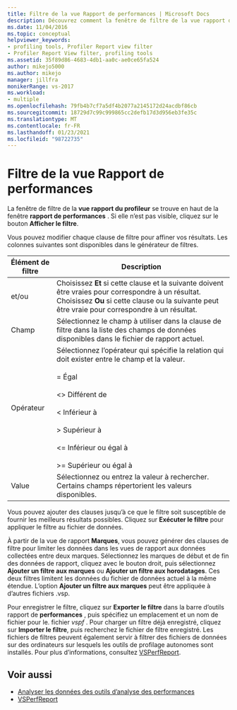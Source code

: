 ```yaml
---
title: Filtre de la vue Rapport de performances | Microsoft Docs
description: Découvrez comment la fenêtre de filtre de la vue rapport du profileur se trouve en haut de la fenêtre rapport de performances.
ms.date: 11/04/2016
ms.topic: conceptual
helpviewer_keywords:
- profiling tools, Profiler Report view filter
- Profiler Report View filter, profiling tools
ms.assetid: 35f89d86-4683-4db1-aa0c-ae0ce65fa524
author: mikejo5000
ms.author: mikejo
manager: jillfra
monikerRange: vs-2017
ms.workload:
- multiple
ms.openlocfilehash: 79fb4b7cf7a5df4b2077a2145172d24acdbf86cb
ms.sourcegitcommit: 18729d7c99c999865cc2defb17d3d956eb3fe35c
ms.translationtype: MT
ms.contentlocale: fr-FR
ms.lasthandoff: 01/23/2021
ms.locfileid: "98722735"
---
```

# <a name="performance-report-view-filter"></a>Filtre de la vue Rapport de performances
La fenêtre de filtre de la **vue rapport du profileur** se trouve en haut de la fenêtre **rapport de performances** . Si elle n’est pas visible, cliquez sur le bouton **Afficher le filtre**.

 Vous pouvez modifier chaque clause de filtre pour affiner vos résultats. Les colonnes suivantes sont disponibles dans le générateur de filtres.

|Élément de filtre|Description|
|-----------------|-----------------|
|et/ou|Choisissez **Et** si cette clause et la suivante doivent être vraies pour correspondre à un résultat. Choisissez **Ou** si cette clause ou la suivante peut être vraie pour correspondre à un résultat.|
|Champ|Sélectionnez le champ à utiliser dans la clause de filtre dans la liste des champs de données disponibles dans le fichier de rapport actuel.|
|Opérateur|Sélectionnez l’opérateur qui spécifie la relation qui doit exister entre le champ et la valeur.<br /><br /> =    Égal<br /><br /> <>  Différent de<br /><br /> <    Inférieur à<br /><br /> >    Supérieur à<br /><br /> <=  Inférieur ou égal à<br /><br /> >=  Supérieur ou égal à|
|Value|Sélectionnez ou entrez la valeur à rechercher. Certains champs répertorient les valeurs disponibles.|

 Vous pouvez ajouter des clauses jusqu’à ce que le filtre soit susceptible de fournir les meilleurs résultats possibles. Cliquez sur **Exécuter le filtre** pour appliquer le filtre au fichier de données.

 À partir de la vue de rapport **Marques**, vous pouvez générer des clauses de filtre pour limiter les données dans les vues de rapport aux données collectées entre deux marques. Sélectionnez les marques de début et de fin des données de rapport, cliquez avec le bouton droit, puis sélectionnez **Ajouter un filtre aux marques** ou **Ajouter un filtre aux horodatages**. Ces deux filtres limitent les données du fichier de données actuel à la même étendue. L’option **Ajouter un filtre aux marques** peut être appliquée à d’autres fichiers .vsp.

 Pour enregistrer le filtre, cliquez sur **Exporter le filtre** dans la barre d’outils rapport de **performances** , puis spécifiez un emplacement et un nom de fichier pour le. fichier *vspf* . Pour charger un filtre déjà enregistré, cliquez sur **Importer le filtre**, puis recherchez le fichier de filtre enregistré. Les fichiers de filtres peuvent également servir à filtrer des fichiers de données sur des ordinateurs sur lesquels les outils de profilage autonomes sont installés. Pour plus d’informations, consultez [VSPerfReport](../profiling/vsperfreport.md).

## <a name="see-also"></a>Voir aussi
- [Analyser les données des outils d’analyse des performances](../profiling/analyzing-performance-tools-data.md)
- [VSPerfReport](../profiling/vsperfreport.md)
